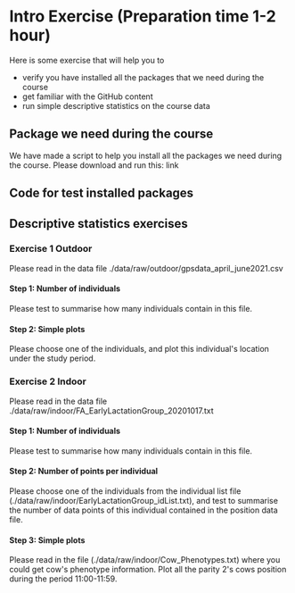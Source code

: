 # Intro Exercise (Preparation time 1-2 hour)
Here is some exercise that will help you to 
- verify you have installed all the packages that we need during the course
- get familiar with the GitHub content
- run simple descriptive statistics on the course data

## Package we need during the course

We have made a script to help you install all the packages we need during the course. Please download and run this:
link

## Code for test installed packages


## Descriptive statistics exercises

### Exercise 1 Outdoor
  Please read in the data file ./data/raw/outdoor/gpsdata_april_june2021.csv
  #### Step 1: Number of individuals
  Please test to summarise how many individuals contain in this file. 

  #### Step 2: Simple plots 
  Please choose one of the individuals, and plot this individual's location under the study period.

### Exercise 2 Indoor
  Please read in the data file ./data/raw/indoor/FA_EarlyLactationGroup_20201017.txt
  #### Step 1: Number of individuals
  Please test to summarise how many individuals contain in this file.

  #### Step 2: Number of points per individual
  Please choose one of the individuals from the individual list file (./data/raw/indoor/EarlyLactationGroup_idList.txt), and test to summarise the number of data points of this individual contained in the position data file.

  #### Step 3: Simple plots
  Please read in the file (./data/raw/indoor/Cow_Phenotypes.txt) where you could get cow's phenotype information. Plot all the parity 2's cows position during the period 11:00-11:59.



